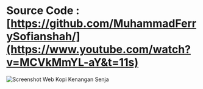 # Source Code : [https://github.com/MuhammadFerrySofianshah/](https://www.youtube.com/watch?v=MCVkMmYL-aY&t=11s)
![Screenshot Web Kopi Kenangan Senja](https://github.com/user-attachments/assets/6b8cad02-3a24-4ede-bec9-c3c88eb28c09)
